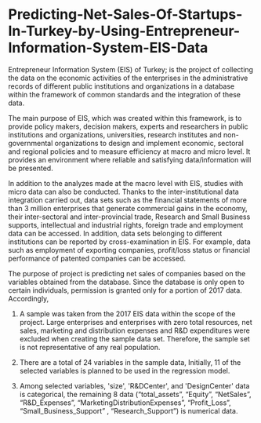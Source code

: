 # Predicting-Net-Sales-Of-Startups-In-Turkey-by-Using-Entrepreneur-Information-System-EIS-Data

Entrepreneur Information System (EIS) of Turkey; is the project of collecting the data on the economic activities of the enterprises in the administrative records of different public institutions and organizations in a database within the framework of common standards and the integration of these data.


The main purpose of EIS, which was created within this framework, is to provide policy makers, decision makers, experts and researchers in public institutions and organizations, universities, research institutes and non-governmental organizations to design and implement economic, sectoral and regional policies and to measure efficiency at macro and micro level. It provides an environment where reliable and satisfying data/information will be presented.

In addition to the analyzes made at the macro level with EIS, studies with micro data can also be conducted. Thanks to the inter-institutional data integration carried out, data sets such as the financial statements of more than 3 million enterprises that generate commercial gains in the economy, their inter-sectoral and inter-provincial trade, Research and Small Business supports, intellectual and industrial rights, foreign trade and employment data can be accessed. In addition, data sets belonging to different institutions can be reported by cross-examination in EIS. For example, data such as employment of exporting companies, profit/loss status or financial performance of patented companies can be accessed.

The purpose of project is predicting net sales of companies based on the variables obtained from the database. Since the database is only open to certain individuals, permission is granted only for a portion of 2017 data. Accordingly,

  1)  A sample was taken from the 2017 EIS data within the scope of the project. Large enterprises and enterprises with zero total resources, net sales, marketing and distribution expenses and R&D expenditures were excluded when creating the sample data set. Therefore, the sample set is not representative of any real population.

  2) There are a total of 24 variables in the sample data, Initially, 11 of the selected variables is planned to be used in the regression model.
  
  3) Among selected variables, 'size', 'R&DCenter', and 'DesignCenter' data is categorical, the remaining 8 data (“total_assets”, “Equity”, “NetSales”, “R&D_Expenses”, “MarketingDistributionExpenses”, “Profit_Loss”, “Small_Business_Support” , “Research_Support”) is numerical data.

